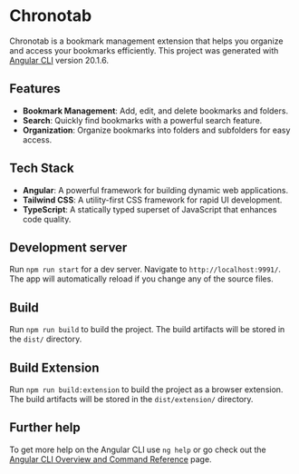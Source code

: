 # Chronotab

Chronotab is a bookmark management extension that helps you organize and access your bookmarks efficiently. This project was generated with [Angular CLI](https://github.com/angular/angular-cli) version 20.1.6.

## Features

- **Bookmark Management**: Add, edit, and delete bookmarks and folders.
- **Search**: Quickly find bookmarks with a powerful search feature.
- **Organization**: Organize bookmarks into folders and subfolders for easy access.

## Tech Stack

- **Angular**: A powerful framework for building dynamic web applications.
- **Tailwind CSS**: A utility-first CSS framework for rapid UI development.
- **TypeScript**: A statically typed superset of JavaScript that enhances code quality.

## Development server

Run `npm run start` for a dev server. Navigate to `http://localhost:9991/`. The app will automatically reload if you change any of the source files.

## Build

Run `npm run build` to build the project. The build artifacts will be stored in the `dist/` directory.

## Build Extension

Run `npm run build:extension` to build the project as a browser extension. The build artifacts will be stored in the `dist/extension/` directory.

## Further help

To get more help on the Angular CLI use `ng help` or go check out the [Angular CLI Overview and Command Reference](https://angular.io/cli) page.
